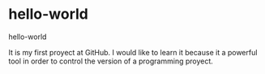 # hello-world
hello-world

It is my first proyect at GitHub. I would like to learn it because it a powerful tool in order to control the version of a programming proyect.
